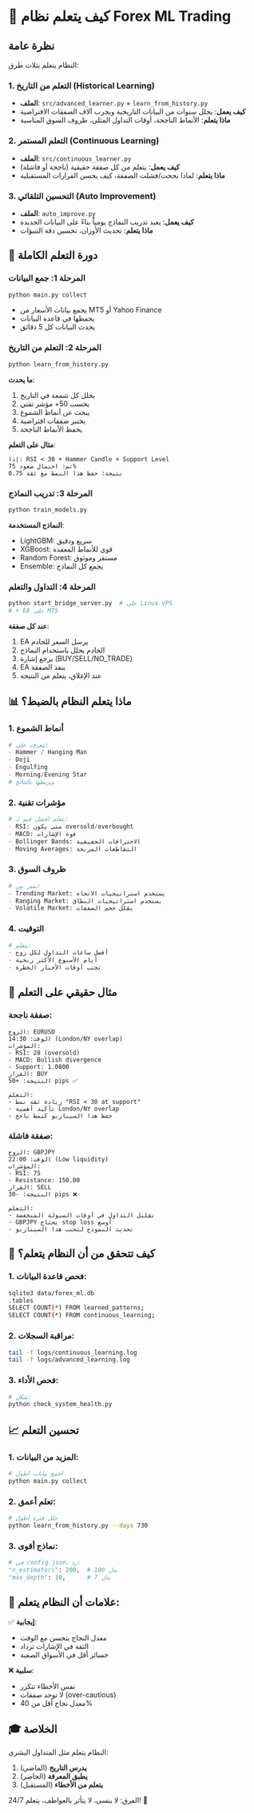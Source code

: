 # 🧠 كيف يتعلم نظام Forex ML Trading

## نظرة عامة

النظام يتعلم بثلاث طرق:

### 1. التعلم من التاريخ (Historical Learning)
- **الملف**: `src/advanced_learner.py` + `learn_from_history.py`
- **كيف يعمل**: يحلل سنوات من البيانات التاريخية ويجرب آلاف الصفقات الافتراضية
- **ماذا يتعلم**: الأنماط الناجحة، أوقات التداول المثلى، ظروف السوق المناسبة

### 2. التعلم المستمر (Continuous Learning)
- **الملف**: `src/continuous_learner.py`
- **كيف يعمل**: يتعلم من كل صفقة حقيقية (ناجحة أو فاشلة)
- **ماذا يتعلم**: لماذا نجحت/فشلت الصفقة، كيف يحسن القرارات المستقبلية

### 3. التحسين التلقائي (Auto Improvement)
- **الملف**: `auto_improve.py`
- **كيف يعمل**: يعيد تدريب النماذج يومياً بناءً على البيانات الجديدة
- **ماذا يتعلم**: تحديث الأوزان، تحسين دقة التنبؤات

## 🔄 دورة التعلم الكاملة

### المرحلة 1: جمع البيانات
```bash
python main.py collect
```
- يجمع بيانات الأسعار من MT5 أو Yahoo Finance
- يحفظها في قاعدة البيانات
- يحدث البيانات كل 5 دقائق

### المرحلة 2: التعلم من التاريخ
```bash
python learn_from_history.py
```
**ما يحدث**:
1. يحلل كل شمعة في التاريخ
2. يحسب 50+ مؤشر تقني
3. يبحث عن أنماط الشموع
4. يختبر صفقات افتراضية
5. يحفظ الأنماط الناجحة

**مثال على التعلم**:
```
إذا: RSI < 30 + Hammer Candle + Support Level
ثم: احتمال صعود 75%
نتيجة: حفظ هذا النمط مع ثقة 0.75
```

### المرحلة 3: تدريب النماذج
```bash
python train_models.py
```
**النماذج المستخدمة**:
- LightGBM: سريع ودقيق
- XGBoost: قوي للأنماط المعقدة
- Random Forest: مستقر وموثوق
- Ensemble: يجمع كل النماذج

### المرحلة 4: التداول والتعلم
```bash
python start_bridge_server.py  # على Linux VPS
# + EA على MT5
```

**عند كل صفقة**:
1. EA يرسل السعر للخادم
2. الخادم يحلل باستخدام النماذج
3. يرجع إشارة (BUY/SELL/NO_TRADE)
4. EA ينفذ الصفقة
5. عند الإغلاق، يتعلم من النتيجة

## 📊 ماذا يتعلم النظام بالضبط؟

### 1. أنماط الشموع
```python
# يتعرف على:
- Hammer / Hanging Man
- Doji
- Engulfing
- Morning/Evening Star
# ويربطها بالنتائج
```

### 2. مؤشرات تقنية
```python
# يتعلم أفضل قيم لـ:
- RSI: متى يكون oversold/overbought
- MACD: قوة الإشارات
- Bollinger Bands: الاختراقات الحقيقية
- Moving Averages: التقاطعات المربحة
```

### 3. ظروف السوق
```python
# يميز بين:
- Trending Market: يستخدم استراتيجيات الاتجاه
- Ranging Market: يستخدم استراتيجيات النطاق
- Volatile Market: يقلل حجم الصفقات
```

### 4. التوقيت
```python
# يتعلم:
- أفضل ساعات التداول لكل زوج
- أيام الأسبوع الأكثر ربحية
- تجنب أوقات الأخبار الخطرة
```

## 🎯 مثال حقيقي على التعلم

### صفقة ناجحة:
```
الزوج: EURUSD
الوقت: 14:30 (London/NY overlap)
المؤشرات:
- RSI: 28 (oversold)
- MACD: Bullish divergence
- Support: 1.0800
القرار: BUY
النتيجة: +50 pips ✅

التعلم:
- زيادة ثقة نمط "RSI < 30 at support"
- تأكيد أهمية London/NY overlap
- حفظ هذا السيناريو كنمط ناجح
```

### صفقة فاشلة:
```
الزوج: GBPJPY
الوقت: 22:00 (Low liquidity)
المؤشرات:
- RSI: 75
- Resistance: 150.00
القرار: SELL
النتيجة: -30 pips ❌

التعلم:
- تقليل التداول في أوقات السيولة المنخفضة
- GBPJPY يحتاج stop loss أوسع
- تحديث النموذج لتجنب هذا السيناريو
```

## 🔧 كيف تتحقق من أن النظام يتعلم؟

### 1. فحص قاعدة البيانات:
```bash
sqlite3 data/forex_ml.db
.tables
SELECT COUNT(*) FROM learned_patterns;
SELECT COUNT(*) FROM continuous_learning;
```

### 2. مراقبة السجلات:
```bash
tail -f logs/continuous_learning.log
tail -f logs/advanced_learning.log
```

### 3. فحص الأداء:
```python
# شغّل:
python check_system_health.py
```

## 📈 تحسين التعلم

### 1. المزيد من البيانات:
```bash
# اجمع بيانات أطول
python main.py collect
```

### 2. تعلم أعمق:
```bash
# حلل فترة أطول
python learn_from_history.py --days 730
```

### 3. نماذج أقوى:
```python
# في config.json، زد:
"n_estimators": 200,  # بدل 100
"max_depth": 10,      # بدل 7
```

## 🚨 علامات أن النظام يتعلم:

✅ **إيجابية**:
- معدل النجاح يتحسن مع الوقت
- الثقة في الإشارات تزداد
- خسائر أقل في الأسواق الصعبة

❌ **سلبية**:
- نفس الأخطاء تتكرر
- لا توجد صفقات (over-cautious)
- معدل نجاح أقل من 40%

## 🎓 الخلاصة

النظام يتعلم مثل المتداول البشري:
1. **يدرس التاريخ** (الماضي)
2. **يطبق المعرفة** (الحاضر)
3. **يتعلم من الأخطاء** (المستقبل)

الفرق: لا ينسى، لا يتأثر بالعواطف، يتعلم 24/7! 🤖